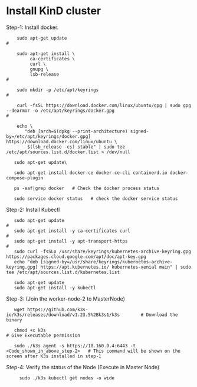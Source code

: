 # Install KinD cluster

Step-1: Install docker.​

        sudo apt-get update                                                       # 

        sudo apt-get install \
             ca-certificates \
             curl \
             gnupg \
             lsb-release ​                                                        #

        sudo mkdir -p /etc/apt/keyrings​                                          #  
        
        curl -fsSL https://download.docker.com/linux/ubuntu/gpg | sudo gpg --dearmor -o /etc/apt/keyrings/docker.gpg                                      # 
         
        echo \
           "deb [arch=$(dpkg --print-architecture) signed-by=/etc/apt/keyrings/docker.gpg] https://download.docker.com/linux/ubuntu \
            $(lsb_release -cs) stable" | sudo tee /etc/apt/sources.list.d/docker.list > /dev/null
            
       sudo apt-get update\
       
       sudo apt-get install docker-ce docker-ce-cli containerd.io docker-compose-plugin
       
       ps -eaf|grep docker   # Check the docker process status
       
       sudo service docker status   # check the docker service status
       
        
Step-2: Install Kubectl

       sudo apt-get update                                                            # 
       sudo apt-get install -y ca-certificates curl ​                                 # 
       sudo apt-get install -y apt-transport-https​                                   #
       sudo curl -fsSLo /usr/share/keyrings/kubernetes-archive-keyring.gpg https://packages.cloud.google.com/apt/doc/apt-key.gpg
       echo "deb [signed-by=/usr/share/keyrings/kubernetes-archive-keyring.gpg] https://apt.kubernetes.io/ kubernetes-xenial main" | sudo tee /etc/apt/sources.list.d/kubernetes.list
       
       sudo apt-get update
       sudo apt-get install -y kubectl
       


Step-3: (Join the worker-node-2 to MasterNode)

       wget https://github.com/k3s-io/k3s/releases/download/v1.23.5%2Bk3s1/k3s        # Download the binary

       chmod +x k3s ​                                                                 # Give Executable permission  
        
       sudo ./k3s agent -s https://10.160.0.4:6443 -t <Code_shown_in_above_step-2>​   # This command will be shown on the screen after K3s installed in step-1


Step-4: Verify the status of the Node (Execute in Master Node)

         sudo ./k3s kubectl get nodes -o wide​
